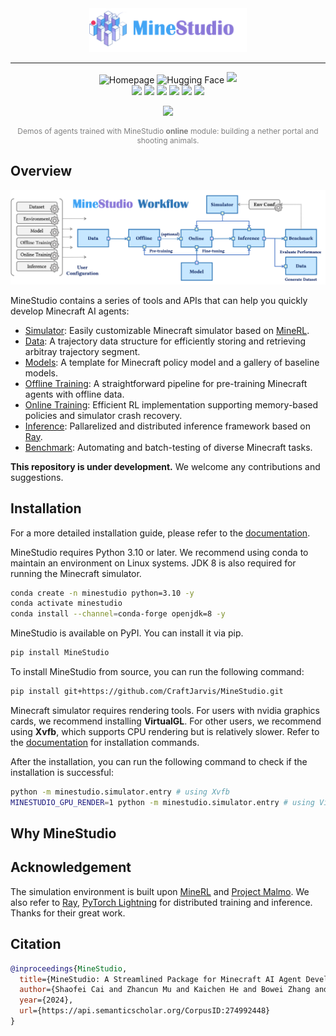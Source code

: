 <!--
 * @Date: 2024-11-30 13:20:04
 * @LastEditors: muzhancun muzhancun@126.com
 * @LastEditTime: 2025-01-02 19:55:34
 * @FilePath: /MineStudio/README.md
-->

<div align="center">
<img src="./docs/source/_static/banner.png" width="50%" alt="MineStudio" />
</div>

<hr>

<div align="center">
	<a href="https://craftjarvis.github.io/"><img alt="Homepage" src="https://img.shields.io/badge/%20CraftJarvis-HomePage-ffc107?color=blue&logoColor=white" style="display: inline-block; vertical-align: middle;"/></a>
	<a href="https://huggingface.co/CraftJarvis""><img alt="Hugging Face" src="https://img.shields.io/badge/%F0%9F%A4%97%20Hugging%20Face-CraftJarvis-ffc107?color=3b65ab&logoColor=white" style="display: inline-block; vertical-align: middle;"/></a>
	<a href="https://github.com/CraftJarvis/MineStudio/blob/master/LICENSE"><img src="https://img.shields.io/badge/Code License-MIT-blue"/></a>
</div>
<div align="center">	
	<a href="https://arxiv.org/abs/2412.18293"><img src="https://img.shields.io/badge/arXiv-2412.18293-b31b1b.svg"></a>
	<a href="https://craftjarvis.github.io/MineStudio/"><img src="https://img.shields.io/badge/Doc-Sphinx-yellow"/></a>
    	<a href="https://pypi.org/project/minestudio/"><img src="https://img.shields.io/pypi/v/minestudio.svg"/></a>
	<a href="https://huggingface.co/CraftJarvis"><img src="https://img.shields.io/badge/Dataset-Released-orange"/></a>
	<a href="https://github.com/CraftJarvis/MineStudio"><img src="https://visitor-badge.laobi.icu/badge?page_id=CraftJarvis.MineStudio"/></a>
	<a href="https://github.com/CraftJarvis/MineStudio"><img src="https://img.shields.io/github/stars/CraftJarvis/MineStudio"/></a>
</div>

<p align="center">
  <img src="https://github.com/phython96/Images/blob/master/minestudio_gallary.gif" />
  <div align="center" style="color: grey; font-size: 12px;">
    Demos of agents trained with MineStudio <b>online</b> module: building a nether portal and shooting animals.
  </div>
</p>



## Overview

<div align="center">
<img src="./docs/source/_static/workflow.png" width="" alt="Workflow" />
</div>

MineStudio contains a series of tools and APIs that can help you quickly develop Minecraft AI agents:
- [Simulator](https://craftjarvis.github.io/MineStudio/simulator/index.html): Easily customizable Minecraft simulator based on [MineRL](https://github.com/minerllabs/minerl).
- [Data](https://craftjarvis.github.io/MineStudio/data/index.html): A trajectory data structure for efficiently storing and retrieving arbitray trajectory segment.
- [Models](https://craftjarvis.github.io/MineStudio/models/index.html): A template for Minecraft policy model and a gallery of baseline models.
- [Offline Training](https://craftjarvis.github.io/MineStudio/offline/index.html): A straightforward pipeline for pre-training Minecraft agents with offline data.
- [Online Training](https://craftjarvis.github.io/MineStudio/online/index.html): Efficient RL implementation supporting memory-based policies and simulator crash recovery.
- [Inference](https://craftjarvis.github.io/MineStudio/inference/index.html): Pallarelized and distributed inference framework based on [Ray](https://docs.ray.io/en/latest/index.html).
- [Benchmark](https://craftjarvis.github.io/MineStudio/benchmark/index.html): Automating and batch-testing of diverse Minecraft tasks.

**This repository is under development.** We welcome any contributions and suggestions.

## Installation

For a more detailed installation guide, please refer to the [documentation](https://craftjarvis.github.io/MineStudio/overview/installation.html).

MineStudio requires Python 3.10 or later. We recommend using conda to maintain an environment on Linux systems. JDK 8 is also required for running the Minecraft simulator.

```bash
conda create -n minestudio python=3.10 -y
conda activate minestudio
conda install --channel=conda-forge openjdk=8 -y
```

MineStudio is available on PyPI. You can install it via pip.
```bash
pip install MineStudio
```
To install MineStudio from source, you can run the following command:
```bash
pip install git+https://github.com/CraftJarvis/MineStudio.git
```

Minecraft simulator requires rendering tools. For users with nvidia graphics cards, we recommend installing **VirtualGL**. For other users, we recommend using **Xvfb**, which supports CPU rendering but is relatively slower. Refer to the [documentation](https://craftjarvis.github.io/MineStudio/overview/installation.html#install-the-rendering-tool) for installation commands.

After the installation, you can run the following command to check if the installation is successful:
```bash
python -m minestudio.simulator.entry # using Xvfb
MINESTUDIO_GPU_RENDER=1 python -m minestudio.simulator.entry # using VirtualGL
```

## Why MineStudio

## Acknowledgement

The simulation environment is built upon [MineRL](https://github.com/minerllabs/minerl) and [Project Malmo](https://github.com/microsoft/malmo).
We also refer to [Ray](https://docs.ray.io/en/latest/index.html), [PyTorch Lightning](https://pytorch-lightning.readthedocs.io/en/latest/) for distributed training and inference.
Thanks for their great work.

## Citation

```bibtex
@inproceedings{MineStudio,
  title={MineStudio: A Streamlined Package for Minecraft AI Agent Development},
  author={Shaofei Cai and Zhancun Mu and Kaichen He and Bowei Zhang and Xinyue Zheng and Anji Liu and Yitao Liang},
  year={2024},
  url={https://api.semanticscholar.org/CorpusID:274992448}
}
```
